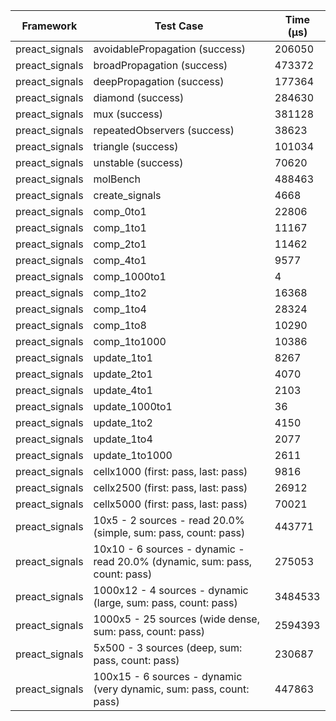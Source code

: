 | Framework | Test Case | Time (μs) |
| --- | --- | --- |
| preact_signals | avoidablePropagation (success) | 206050 |
| preact_signals | broadPropagation (success) | 473372 |
| preact_signals | deepPropagation (success) | 177364 |
| preact_signals | diamond (success) | 284630 |
| preact_signals | mux (success) | 381128 |
| preact_signals | repeatedObservers (success) | 38623 |
| preact_signals | triangle (success) | 101034 |
| preact_signals | unstable (success) | 70620 |
| preact_signals | molBench | 488463 |
| preact_signals | create_signals | 4668 |
| preact_signals | comp_0to1 | 22806 |
| preact_signals | comp_1to1 | 11167 |
| preact_signals | comp_2to1 | 11462 |
| preact_signals | comp_4to1 | 9577 |
| preact_signals | comp_1000to1 | 4 |
| preact_signals | comp_1to2 | 16368 |
| preact_signals | comp_1to4 | 28324 |
| preact_signals | comp_1to8 | 10290 |
| preact_signals | comp_1to1000 | 10386 |
| preact_signals | update_1to1 | 8267 |
| preact_signals | update_2to1 | 4070 |
| preact_signals | update_4to1 | 2103 |
| preact_signals | update_1000to1 | 36 |
| preact_signals | update_1to2 | 4150 |
| preact_signals | update_1to4 | 2077 |
| preact_signals | update_1to1000 | 2611 |
| preact_signals | cellx1000 (first: pass, last: pass) | 9816 |
| preact_signals | cellx2500 (first: pass, last: pass) | 26912 |
| preact_signals | cellx5000 (first: pass, last: pass) | 70021 |
| preact_signals | 10x5 - 2 sources - read 20.0% (simple, sum: pass, count: pass) | 443771 |
| preact_signals | 10x10 - 6 sources - dynamic - read 20.0% (dynamic, sum: pass, count: pass) | 275053 |
| preact_signals | 1000x12 - 4 sources - dynamic (large, sum: pass, count: pass) | 3484533 |
| preact_signals | 1000x5 - 25 sources (wide dense, sum: pass, count: pass) | 2594393 |
| preact_signals | 5x500 - 3 sources (deep, sum: pass, count: pass) | 230687 |
| preact_signals | 100x15 - 6 sources - dynamic (very dynamic, sum: pass, count: pass) | 447863 |
